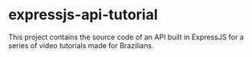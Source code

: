 # expressjs-api-tutorial
This project contains the source code of an API built in ExpressJS for a series of video tutorials made for Brazilians.

